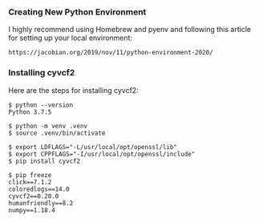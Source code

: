 ### Creating New Python Environment

I highly recommend using Homebrew and pyenv and following this article
for setting up your local environment:

    https://jacobian.org/2019/nov/11/python-environment-2020/


### Installing cyvcf2

Here are the steps for installing cyvcf2:

    $ python --version
    Python 3.7.5

    $ python -m venv .venv
    $ source .venv/bin/activate

    $ export LDFLAGS="-L/usr/local/opt/openssl/lib"
    $ export CPPFLAGS="-I/usr/local/opt/openssl/include"
    $ pip install cyvcf2

    $ pip freeze
    click==7.1.2
    coloredlogs==14.0
    cyvcf2==0.20.0
    humanfriendly==8.2
    numpy==1.18.4
